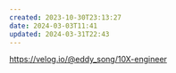 ```yaml
---
created: 2023-10-30T23:13:27
date: 2024-03-03T11:41
updated: 2024-03-31T22:43
---
```

https://velog.io/@eddy_song/10X-engineer
